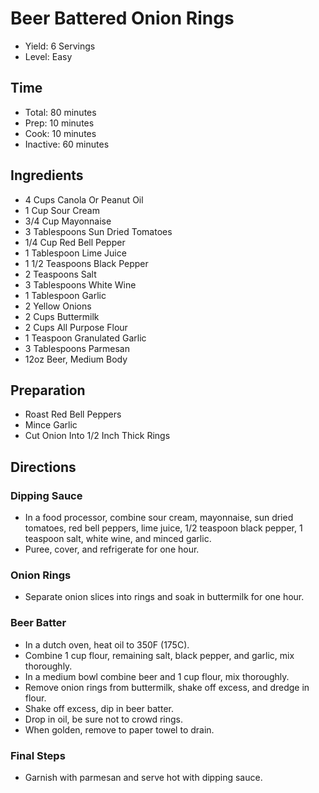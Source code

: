 # Beer Battered Onion Rings

* Yield: 6 Servings
* Level: Easy

## Time

* Total: 80 minutes
* Prep: 10 minutes
* Cook: 10 minutes
* Inactive: 60 minutes

## Ingredients

* 4 Cups Canola Or Peanut Oil
* 1 Cup Sour Cream
* 3/4 Cup Mayonnaise
* 3 Tablespoons Sun Dried Tomatoes
* 1/4 Cup Red Bell Pepper
* 1 Tablespoon Lime Juice
* 1 1/2 Teaspoons Black Pepper
* 2 Teaspoons Salt
* 3 Tablespoons White Wine
* 1 Tablespoon Garlic
* 2 Yellow Onions
* 2 Cups Buttermilk
* 2 Cups All Purpose Flour
* 1 Teaspoon Granulated Garlic
* 3 Tablespoons Parmesan
* 12oz Beer, Medium Body

## Preparation

* Roast Red Bell Peppers
* Mince Garlic
* Cut Onion Into 1/2 Inch Thick Rings

## Directions

### Dipping Sauce  

* In a food processor, combine sour cream, mayonnaise, sun dried tomatoes, red bell peppers, lime juice, 1/2 teaspoon black pepper, 1 teaspoon salt, white wine, and minced garlic.
* Puree, cover, and refrigerate for one hour.

### Onion Rings

* Separate onion slices into rings and soak in buttermilk for one hour.

### Beer Batter

* In a dutch oven, heat oil to 350F (175C).
* Combine 1 cup flour, remaining salt, black pepper, and garlic, mix thoroughly.
* In a medium bowl combine beer and 1 cup flour, mix thoroughly.
* Remove onion rings from buttermilk, shake off excess, and dredge in flour.
* Shake off excess, dip in beer batter.
* Drop in oil, be sure not to crowd rings.
* When golden, remove to paper towel to drain.

### Final Steps

* Garnish with parmesan and serve hot with dipping sauce.